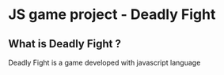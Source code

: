 # JS game project - Deadly Fight

## What is Deadly Fight ?

Deadly Fight is a game developed with javascript language